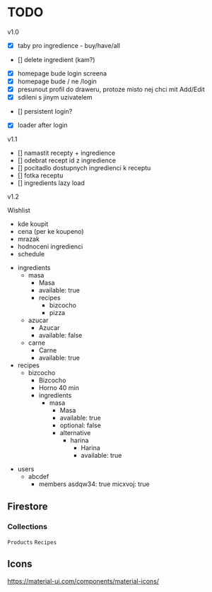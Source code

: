 # TODO

v1.0

- [x] taby pro ingredience - buy/have/all
- [] delete ingredient (kam?)
- [x] homepage bude login screena
- [x] homepage bude / ne /login
- [x] presunout profil do draweru, protoze misto nej chci mit Add/Edit
- [x] sdileni s jinym uzivatelem
- [] persistent login?
- [x] loader after login

v1.1

- [] namastit recepty + ingredience
- [] odebrat recept id z ingredience
- [] pocitadlo dostupnych ingredienci k receptu
- [] fotka receptu
- [] ingredients lazy load

v1.2

Wishlist

- kde koupit
- cena (per ke koupeno)
- mrazak
- hodnoceni ingredienci
- schedule

* ingredients
  - masa
    - Masa
    - available: true
    - recipes
      - bizcocho
      - pizza
  - azucar
    - Azucar
    - available: false
  - carne
    - Carne
    - available: true
* recipes
  - bizcocho
    - Bizcocho
    - Horno 40 min
    - ingredients
      - masa
        - Masa
        - available: true
        - optional: false
        - alternative
          - harina
            - Harina
            - available: true

- users
  - abcdef
    - members
      asdqw34: true
      micxvoj: true

## Firestore

### Collections

`Products`
`Recipes`

## Icons

https://material-ui.com/components/material-icons/
